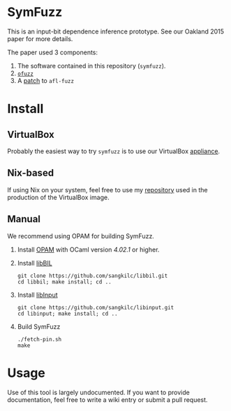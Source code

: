 SymFuzz
=======

This is an input-bit dependence inference prototype. See our Oakland 2015 paper
for more details.

The paper used 3 components:

1. The software contained in this repository (`symfuzz`).
2. [`ofuzz`](https://github.com/sangkilc/ofuzz)
3. A [patch](https://github.com/maurer/nixlocal/blob/master/pkgs/afl-symfuzz/symfuzz.patch) to `afl-fuzz`

Install
=======

VirtualBox
-------
Probably the easiest way to try `symfuzz` is to use our VirtualBox [appliance](https://mirrors.aegis.cylab.cmu.edu/aegis/symfuzz.ova).

Nix-based
-------
If using Nix on your system, feel free to use my [repository](https://github.com/maurer/nixlocal/) used in the production of the VirtualBox image.

Manual
-------

We recommend using OPAM for building SymFuzz.

1. Install [OPAM](https://opam.ocaml.org/) with OCaml version *4.02.1* or higher.

2. Install [libBIL](https://github.com/sangkilc/libbil)
   ```
   git clone https://github.com/sangkilc/libbil.git
   cd libbil; make install; cd ..
   ```

3. Install [libInput](https://github.com/sangkilc/libinput)
   ```
   git clone https://github.com/sangkilc/libinput.git
   cd libinput; make install; cd ..
   ```

4. Build SymFuzz
   ```
   ./fetch-pin.sh
   make
   ```

Usage
======

Use of this tool is largely undocumented.
If you want to provide documentation, feel free to write a wiki entry or submit
a pull request.
